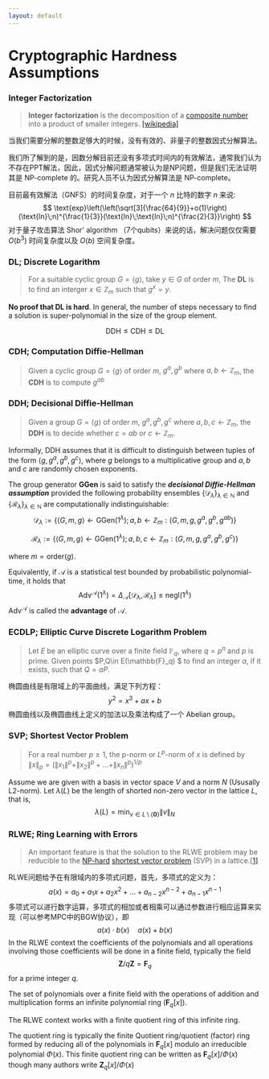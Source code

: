 ```yaml
---
layout: default
---
```


# Cryptographic Hardness Assumptions

### Integer Factorization

> **Integer factorization** is the decomposition of a [composite number](https://en.wikipedia.org/wiki/Composite_number) into a product of smaller integers. [[wikipedia]](https://en.wikipedia.org/wiki/Integer_factorization#cite_note-rsa768-1)

当我们需要分解的整数足够大的时候，没有有效的、非量子的整数因式分解算法。

我们所了解到的是，因数分解目前还没有多项式时间内的有效解法，通常我们认为不存在PPT解法，因此，因式分解问题通常被认为是NP问题，但是我们无法证明其是 NP-complete 的。研究人员不认为因式分解算法是 NP-complete。

目前最有效解法（GNFS）的时间复杂度，对于一个 $n$ 比特的数字 $n$ 来说:
$$
\text{exp}\left(\left(\sqrt[3]{\frac{64}{9}}+o(1)\right)(\text{ln}\;n)^{\frac{1}{3}}(\text{ln}\;\text{ln}\;n)^{\frac{2}{3}}\right)
$$
对于量子攻击算法 Shor' algorithm （7个qubits）来说的话，解决问题仅仅需要 $O(b^3)$ 时间复杂度以及 $O(b)$ 空间复杂度。

### DL; Discrete Logarithm

> For a suitable cyclic group $G=\langle g\rangle$, take $y\in G$ of order $m$, The **DL** is to find an interger $x\in\mathbb{Z}_m$ such that $g^x=y$.

**No proof that DL is hard**. In general, the number of steps necessary to find a solution is super-polynomial in the size of the group element.

$$\text{DDH}\leq\text{CDH}\leq\text{DL}$$

### CDH; Computation Diffie-Hellman

> Given a cyclic group $G=\langle g\rangle$ of order $m$, $g^a,g^b$ where $a,b\gets\mathbb{Z}_m$, the **CDH** is to compute $g^{ab}$


### DDH; Decisional Diffie-Hellman

> Given a group $G=\langle g\rangle$ of order $m$, $g^a,g^b, g^c$ where $a,b,c\gets\mathbb{Z}_m$, the **DDH** is to decide whether $c=ab$ or $c\gets\mathbb{Z}_m$.

Informally, DDH assumes that it is difficult to distinguish between tuples of the form $\langle g,g^a,g^b,g^c\rangle$, where $g$ belongs to a multiplicative group and $a,b$ and $c$ are randomly chosen exponents.

The group generator **GGen** is said to satisfy the ***decisional Diffie-Hellman assumption*** provided the following probability ensembles $\{\mathcal{D}_\lambda\}_{\lambda\in\mathbb{N}}$ and $\{\mathcal{R}_\lambda\}_{\lambda\in\mathbb{N}}$ are computationally indistinguishable:
$$
\mathcal{D}_\lambda:=\{\langle G,m,g\rangle\gets \text{GGen}(1^\lambda);a,b\gets \mathbb{Z}_m:(G,m,g,g^a,g^b,g^{ab})\}
$$

$$
\mathcal{R}_\lambda:=\{\langle G,m,g\rangle\gets \text{GGen}(1^\lambda);a,b,c\gets \mathbb{Z}_m:(G,m,g,g^a,g^b,g^{c})\}
$$

where $m=\text{order}(g)$.

Equivalently, if $\mathcal{A}$ is a statistical test bounded by probabilistic polynomial-time, it holds that
$$
\text{Adv}^{\mathcal{A}}(1^\lambda)=\Delta_\mathcal{A}[\mathcal{D}_\lambda, \mathcal{R}_\lambda]\leq\text{negl}(1^\lambda)
$$
$\text{Adv}^{\mathcal{A}}$ is called the **advantage** of $\mathcal{A}$.

### ECDLP; Elliptic Curve Discrete Logarithm Problem

>  Let $E$ be an elliptic curve over a finite field $\mathbb{F}_q$, where $q=p^n$ and $p$ is prime.  Given points $P,Q\in E(\mathbb{F}_q) $ to find an integer $a$, if it exists, such that $Q=aP$.

椭圆曲线是有限域上的平面曲线，满足下列方程：
$$
y^2=x^3+ax+b
$$
椭圆曲线以及椭圆曲线上定义的加法以及乘法构成了一个 Abelian group。

### SVP; Shortest Vector Problem

> For a real number $p ≥ 1$, the p-norm or $L^p$-norm of $x$ is defined by $\|x\|_p=(\|x_1\|^p+\|x_2\|^p+...+\|x_n\|^p)^{1/p}$

Assume we are given with a basis in vector space $V$ and a norm $N$ (Ususally L2-norm). Let $\lambda(L)$ be the length of shorted non-zero vector in the lattice $L$, that is,
$$
\lambda (L)=\min_{v\in L\setminus \{\mathbf {0} \}}\|v\|_{N}
$$

### RLWE; Ring Learning with Errors

> An important feature  is  that the solution to the RLWE problem may be  reducible to the [NP-hard](https://en.wikipedia.org/wiki/NP-hard) [shortest vector problem](https://en.wikipedia.org/wiki/Shortest_vector_problem) (SVP) in a lattice.[[1\]](https://en.wikipedia.org/wiki/Ring_learning_with_errors#cite_note-:0-1)

RLWE问题给予在有限域内的多项式问题，首先，多项式的定义为：
$$
a(x)=a_0+a_1x+a_2x^2+...+a_{n-2}x^{n-2} + a_{n-1}x^{n-1}
$$
多项式可以进行数字运算，多项式的相加或者相乘可以通过参数进行相应运算来实现（可以参考MPC中的BGW协议），即
$$
a(x)\cdot b(x)\quad a(x)+b(x)
$$
In the RLWE context the coefficients of the polynomials and all operations involving those coefficients will be done in a finite field, typically the field $$\mathbf{Z}/q\mathbf{Z} = \mathbf{F}_q$$ for a prime integer $q$.  

The set of polynomials over a finite field with the operations of addition and multiplication forms an infinite polynomial ring ($\mathbf{F}_q[x]$).  

The RLWE context works with a finite quotient ring of this infinite ring.  

The quotient ring is typically the finite Quotient ring/quotient (factor) ring formed by reducing all of the polynomials in $\mathbf{F}_q[x]$ modulo an irreducible polynomial $\Phi(x)$.  This finite quotient ring can be written as $\mathbf{F}_q[x]/\Phi(x)$ though many authors write $\mathbf{Z}_q[x]/\Phi(x)$